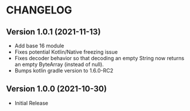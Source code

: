 # CHANGELOG

## Version 1.0.1 (2021-11-13)
 - Add base 16 module
 - Fixes potential Kotlin/Native freezing issue
 - Fixes decoder behavior so that decoding an empty String now returns an
   empty ByteArray (instead of null).
 - Bumps kotlin gradle version to 1.6.0-RC2

## Version 1.0.0 (2021-10-30)
 - Initial Release
